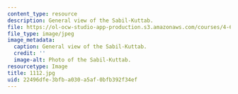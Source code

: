 ```yaml
---
content_type: resource
description: General view of the Sabil-Kuttab.
file: https://ol-ocw-studio-app-production.s3.amazonaws.com/courses/4-614-religious-architecture-and-islamic-cultures-fall-2002/22496dfe3bfba030a5af0bfb392f34ef_1112.jpg
file_type: image/jpeg
image_metadata:
  caption: General view of the Sabil-Kuttab.
  credit: ''
  image-alt: Photo of the Sabil-Kuttab.
resourcetype: Image
title: 1112.jpg
uid: 22496dfe-3bfb-a030-a5af-0bfb392f34ef
---
```

